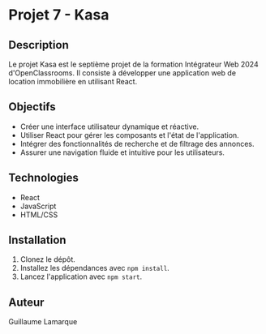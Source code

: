 # Projet 7 - Kasa

## Description

Le projet Kasa est le septième projet de la formation Intégrateur Web 2024 d'OpenClassrooms. Il consiste à développer une application web de location immobilière en utilisant React.

## Objectifs

- Créer une interface utilisateur dynamique et réactive.
- Utiliser React pour gérer les composants et l'état de l'application.
- Intégrer des fonctionnalités de recherche et de filtrage des annonces.
- Assurer une navigation fluide et intuitive pour les utilisateurs.

## Technologies

- React
- JavaScript
- HTML/CSS

## Installation

1. Clonez le dépôt.
2. Installez les dépendances avec `npm install`.
3. Lancez l'application avec `npm start`.

## Auteur

Guillaume Lamarque